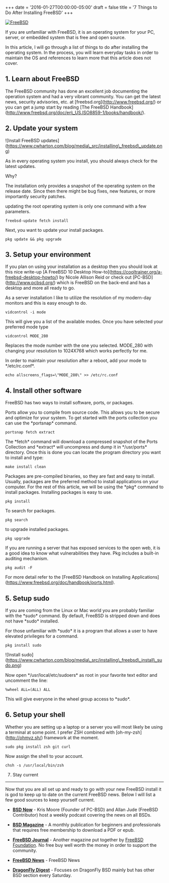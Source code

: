 +++
date = '2016-01-27T00:00:00-05:00'
draft = false
title = '7 Things to Do After Installing FreeBSD'
+++

[![FreeBSD](https://www.cwharton.com/blog/media_src/FREEBSD_Logo_Horiz_Pos_RGB.png)](/blog/post/7-things-to-do-after-installing-freebsd/)

If you are unfamiliar with FreeBSD, it is an operating system for your PC, server, or embedded system that is free and open source.

In this article, I will go through a list of things to do after installing the operating system. In the process, you will learn everyday tasks in order to maintain the OS and references to learn more that this article does not cover.

## 1\. Learn about FreeBSD

The FreeBSD community has done an excellent job documenting the operation system and had a very vibrant community. You can get the latest news, security advisories, etc. at \[freebsd.org\](<http://www.freebsd.org/>) or you can get a jump start by reading \[The FreeBSD Handbook\](<http://www.freebsd.org/doc/en\_US.ISO8859-1/books/handbook/>).

## 2\. Update your system

!\[Install FreeBSD updates\](<https://www.cwharton.com/blog/media\_src/installing\_freebsd\_update.png>)

As in every operating system you install, you should always check for the latest updates.

Why?

The installation only provides a snapshot of the operating system on the release date. Since then there might be bug fixes, new features, or more importantly security patches.

updating the root operating system is only one command with a few parameters.

```
freebsd-update fetch install
```

Next, you want to update your install packages.

```
pkg update && pkg upgrade
```

## 3\. Setup your environment

If you plan on using your installation as a desktop then you should look at this nice write-up \[A FreeBSD 10 Desktop How-to\](<https://cooltrainer.org/a-freebsd-desktop-howto/>) by Nicole Allison Reid or check out \[PC-BSD\](<http://www.pcbsd.org/>) which is FreeBSD on the back-end and has a desktop and more all ready to go.

As a server installation I like to utilize the resolution of my modern-day monitors and this is easy enough to do.

```
vidcontrol -i mode
```

This will give you a list of the available modes. Once you have selected your preferred mode type

```
vidcontrol MODE_280
```

Replaces the mode number with the one you selected. MODE\_280 with changing your resolution to 1024X768 which works perfectly for me.

In order to maintain your resolution after a reboot, add your mode to \*/etc/rc.conf\*.

```
echo allscreens_flags=\"MODE_280\" >> /etc/rc.conf
```

## 4\. Install other software

FreeBSD has two ways to install software, ports, or packages.

Ports allow you to compile from source code. This allows you to be secure and optimize for your system. To get started with the ports collection you can use the \*portsnap\* command.

```
portsnap fetch extract
```

The \*fetch\* command will download a compressed snapshot of the Ports Collection and \*extract\* will uncompress and dump it in \*/usr/ports\* directory. Once this is done you can locate the program directory you want to install and type:

```
make install clean
```

Packages are pre-compiled binaries, so they are fast and easy to install. Usually, packages are the preferred method to install applications on your computer. For the rest of this article, we will be using the \*pkg\* command to install packages. Installing packages is easy to use.

```
pkg install
```

To search for packages.

```
pkg search
```

to upgrade installed packages.

```
pkg upgrade
```

If you are running a server that has exposed services to the open web, it is a good idea to know what vulnerabilities they have. Pkg includes a built-in auditing mechanism.

```
pkg audit -F
```

For more detail refer to the \[FreeBSD Handbook on Installing Applications\](<https://www.freebsd.org/doc/handbook/ports.html>).

## 5\. Setup sudo

If you are coming from the Linux or Mac world you are probably familiar with the \*sudo\* command. By default, FreeBSD is stripped down and does not have \*sudo\* installed.

For those unfamiliar with \*sudo\* it is a program that allows a user to have elevated privileges for a command.

```
pkg install sudo
```

!\[Install sudo\](<https://www.cwharton.com/blog/media\_src/installing\_freebsd\_install\_sudo.png>)

Now open \*/usr/local/etc/sudoers\* as root in your favorite text editor and uncomment the line:

```
%wheel ALL=(ALL) ALL
```

This will give everyone in the wheel group access to \*sudo\*.

## 6\. Setup your shell

Whether you are setting up a laptop or a server you will most likely be using a terminal at some point. I prefer ZSH combined with \[oh-my-zsh\](<http://ohmyz.sh/>) framework at the moment.

```
sudo pkg install zsh git curl
```

Now assign the shell to your account.

```
chsh -s /usr/local/bin/zsh
```

7. Stay current

----------------

Now that you are all set up and ready to go with your new FreeBSD install it is god to keep up to date on the current FreeBSD news. Below I will list a few good sources to keep yourself current.

- **[BSD Now](http://www.bsdnow.tv/)** - Kris Moore (Founder of PC-BSD) and Allan Jude (FreeBSD Contributor) host a weekly podcast covering the news on all BSDs.

- **[BSD Magazine](http://bsdmag.org)** - A monthly publication for beginners and professionals that requires free membership to download a PDF or epub.

- **[FreeBSD Journal](https://www.freebsdfoundation.org/journal)** - Another magazine put together by [FreeBSD Foundation](<https://www.freebsdfoundation.org/>). No free buy well worth the money in order to support the community.

- **[FreeBSD News](https://www.freebsdnews.com/)** - FreeBSD News

- **[DragonFly Digest](http://www.dragonflydigest.com/)** - Focuses on DragonFly BSD mainly but has other BSD section every Saturday.
